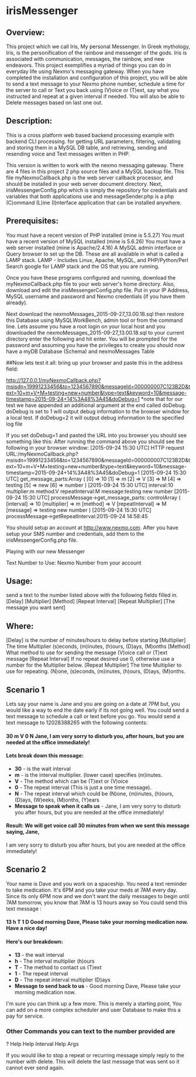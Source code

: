 # irisMessenger
## Overview:
This project which we call Iris, My personal Messenger. 
In Greek mythology, Iris, is the personification of the rainbow and messenger of the gods.
Iris is associated with communication, messages, the rainbow, and new endeavors.
This project exemplifies a myriad of things you can do in everyday life using Nexmo's
messaging gateway. When you have completed the installation and configuration of this project, you will be able to send a text message to your Nexmo phone number, schedule a time for the server to call or Text you back using (V)oice or (T)ext, say what you instructed and repeat at a given interval if needed.  You will also be able to Delete messages based on last one out.

## Description: 
This is a cross platform web based backend processing example with backend CLI processing.
for getting URL parameters, filtering, validating and storing them in a MySQL DB table, and retrieving, sending and resending voice and Text messages written in PHP.

This version is written to work with the nexmo messaging gateway.  There are 4 files in
this project 2 php source files and a MySQL backup file. This file myNexmoCallback.php 
is the web server callback processor,  and should be installed in your web server document 
directory. Next,  irisMessengerConfig.php which is simply the repository for credentials and variables that both applications use  and messageSender.php is a php (C)ommand (L)ine (I)nterface application that can be installed anywhere. 

## Prerequisites:
You must have a recent version of PHP installed (mine is 5.5.27) You must have a 
recent version of MySQL installed (mine is 5.6.26) You must have a web server installed (mine is Apache/2.4.16) A MySQL admin interface or Query browser to set up the DB. These are all available in what is called a LAMP stack. LAMP - Includes Linux, Apache, MySQL, and PHP/Python/Perl Search google for LAMP stack and the OS that you are running.

Once you have these programs configured and running, download the myNexmoCallback.php file to your web server's home directory. Also, download and edit the irisMessengerConfig.php file. Put in your IP Address, MySQL username and password and Nexmo credentials (if you have them already).

Next download the nexmoMessages_2015-09-27_13.00.18.sql then restore this Database using MySQLWorkBench, admin tool or from the command line. Lets assume you have a root login on your local host and you downloaded the nexmoMessages_2015-09-27_13.00.18.sql to your current directory enter the following and hit enter.  You will be prompted for the password and assuming you have the privileges to create you should now have a myDB Database (Schema) and nexmoMessages Table

##Now lets test it all:
bring up your browser and paste this in the address field: 

http://127.0.0.1/myNexmoCallback.php?msisdn=19991233456&to=1234567890&messageId=000000007C123B2D&text=10+m+V+M+testing+new+number&type=text&keyword=10&message-timestamp=2015-09-24+14%3A48%3A45&doDebug=1
*note that for our test we have appended an additional argument at the end called doDebug. 
doDebug is set to 1 will output debug information to the browser window for a local test. 
If doDebug=2 it will output debug information to the specified log file

If you set doDebug=1 and pasted the URL into you browser you should see something like this:
After running the command above you should see the following in your browser window:
[2015-09-24 15:30 UTC] HTTP request URL:/myNexmoCallback.php?msisdn=19991233456&to=1234567890&messageId=000000007C123B2D&text=10+m+V+M+testing+new+number&type=text&keyword=10&message-timestamp=2015-09-24+14%3A48%3A45&doDebug=1
[2015-09-24 15:30 UTC] get_message_parts:Array ( [0] => 10 [1] => m [2] => V [3] => M [4] => testing [5] => new [6] => number ) 
[2015-09-24 15:30 UTC] interval:10 multiplier:m method:V repeatInterval:M message:testing new number 
[2015-09-24 15:30 UTC] processMessage->get_message_parts: controlArray ( [interval] => 10 [multiplier] => m [method] => V [repeatInterval] => M [message] => testing new number ) 
[2015-09-24 15:30 UTC] processMessage->getRepeatInterval:2015-09-24 14:58:45

You should setup an account at http://www.nexmo.com. After you have setup your
SMS number and credentials, add them to the irisMessengerConfig.php file.   


Playing with our new Messenger

Text Number to Use: Nexmo Number from your account

## Usage:
send a text to the number listed above with the following fields filled in.
[Delay] [Multiplier] [Method] [Repeat Interval] [Repeat Multiplier] [The message you want sent]

## Where: 
[Delay] is the number of minutes/hours to delay before starting
[Multiplier] The time Multiplier (s)econds, (m)inutes, (h)ours, (D)ays, (M)onths
[Method] What method to use for sending the message (V)oice call or (T)ext message
[Repeat Interval] If no repeat desired use 0, otherwise use a number for the Multiplier below.
[Repeat Multiplier] The time Multiplier to use for repeating. (N)one, (s)econds, (m)inutes, (h)ours, (D)ays, (M)onths.
 
## Scenario 1
Lets say your name is Jane and you are going on a date at 7PM but, you would like a way to
end the date early if its not going well. You could send a text message to schedule a call or
text before you go. You would send a text message to 12028388265 with the following 
contents:

#### 30 m V 0 N Jane, I am very sorry to disturb you, after hours, but you are needed at the office immediately! 

#### Lets break down this message:
* **30** - is the wait interval
* **m**  - is the interval multiplier. (lower case) specifies (m)inutes.
* **V**  - The method which can be (T)ext or (V)oice
* **0**  - The repeat interval (This is just a one time message).
* **N**  - The repeat interval which could be (N)one, (m)inutes, (h)ours, (D)ays, (W)eeks, (M)onths, (Y)ears
* **Message to speak when it calls us** - Jane, I am very sorry to disturb you after hours, but you are needed at the office immediately!

#### Result: We will get voice call 30 minutes from when we sent this message saying, Jane, 
 I am very sorry to disturb you after hours, but you are needed at the office immediately!




## Scenario 2
Your name is Dave and you work on a spaceship. You need a text reminder to take medication. 
It's 6PM and you take your meds at 7AM every day. Since its only 6PM now and we don't want
the daily messages to begin until 7AM tomorrow,  you know that 7AM is 13 hours away so You could send this text message  :

#### 13 h T 1 D Good morning Dave, Please take your morning medication now. Have a nice day!    

#### Here's our breakdown:
* **13** - the wait interval
* **h**  - The interval multiplier (h)ours
* **T**  - The method to contact us (T)ext
* **1**  - The repeat interval
* **D**  - The repeat interval multiplier (D)ays
* **Message to send back to us** - Good morning Dave, Please take your morning medication now.


I'm sure you can think up a few more. This is merely a starting point, You can add on a more
complex scheduler and user Database to make this a pay for service. 

### Other Commands you can text to the number provided are
?
Help
Help Interval
Help Args

If you would like to stop a repeat or recurring message simply reply to the number with delete. This will delete the last message that was sent so it cannot ever send again.

